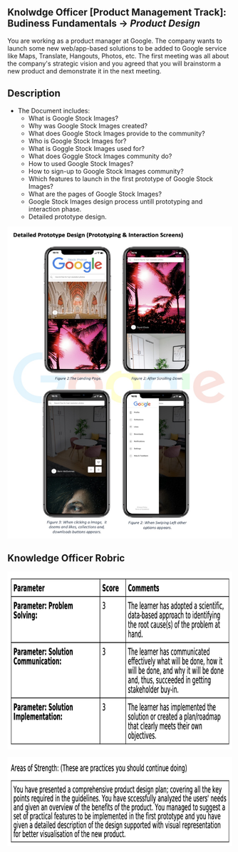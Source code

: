 ## Knolwdge Officer [Product Management Track]: Budiness Fundamentals -> _Product Design_
You are working as a product manager at Google. The company wants to launch some new web/app-based solutions to be added to Google service like Maps, Translate, Hangouts, Photos, etc. The first meeting was all about the company's strategic vision and you agreed that you will brainstorm a new product and demonstrate it in the next meeting.

## Description
- The Document includes:
  - What is Google Stock Images?
  - Why was Google Stock Images created?
  - What does Google Stock Images provide to the community?
  - Who is Google Stock Images for?
  - What is Goggle Stock Images used for?
  - What does Goggle Stock Images community do?
  - How to used Google Stock Images?
  - How to sign-up to Google Stock Images community?
  - Which features to launch in the first prototype of Google Stock Images?
  - What are the pages of Google Stock Images?
  - Google Stock Images design process untill prototyping and interaction phase.
  - Detailed prototype design.

<p align="center">
<img src="https://github.com/yarahisham/Google_Stock_Images-Product_Design/blob/main/Images/Screen%20Shot%202021-04-27%20at%204.49.00%20PM.jpg" alt="alt text" width="700" height="700" >
</p>
 
## Knowledge Officer Robric
<p align="center">
<img src="https://github.com/yarahisham/Google_Stock_Images-Product_Design/blob/main/Images/Screen%20Shot%202021-04-27%20at%204.50.19%20PM.jpg" alt="alt text" width="700" height="400" >
</p>

<p align="center">
<img src="https://github.com/yarahisham/Google_Stock_Images-Product_Design/blob/main/Images/Screen%20Shot%202021-04-27%20at%204.50.28%20PM.jpg" alt="alt text" width="700" height="200" >
</p>
